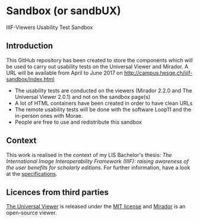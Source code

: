 # Sandbox (or sandbUX)
IIIF-Viewers Usability Test Sandbox

## Introduction
This GitHub repository has been created to store the components which will be used to carry out usability tests on the Universal Viewer and Mirador. A URL will be available from April to June 2017 on http://campus.hesge.ch/iiif-sandbox/index.html
- The usability tests are conducted on the viewers (Mirador 2.2.0 and The Universal Viewer 2.0.1) and not on the sandbox page(s)
- A lot of HTML containers have been created in order to have clean URLs
- The remote usability tests will be done with the software Loop11 and the in-person ones with Morae.
- People are free to use and redistribute this sandbox

## Context
This work is realised in the context of my LIS Bachelor's thesis: _The International Image Interoperability Framework (IIIF): raising awareness of the user benefits for scholarly editions_. For further information, have a look at the [specifications](https://julienaraemy.wordpress.com/2017/01/30/my-bachelors-thesis/).

## Licences from third parties
[The Universal Viewer](https://github.com/universalviewer/universalviewer) is released under the [MIT license](https://github.com/UniversalViewer/universalviewer/blob/master/LICENSE.txt) and [Mirador](https://github.com/projectmirador/mirador) is an open-source viewer.
